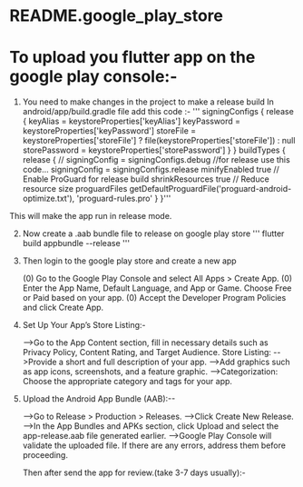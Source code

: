 # README.google_play_store
# To upload you flutter app on the google play console:-
1. You need to make changes in the project to make a release build
   In android/app/build.gradle file add this code :-
   ''' signingConfigs {
        release {
            keyAlias = keystoreProperties['keyAlias']
            keyPassword = keystoreProperties['keyPassword']
            storeFile = keystoreProperties['storeFile'] ? file(keystoreProperties['storeFile']) : null
            storePassword = keystoreProperties['storePassword']
        }
    }
    buildTypes {
        release {
            // signingConfig = signingConfigs.debug
            //for release use this code...
            signingConfig = signingConfigs.release
            minifyEnabled true // Enable ProGuard for release build
            shrinkResources true // Reduce resource size
            proguardFiles getDefaultProguardFile('proguard-android-optimize.txt'), 'proguard-rules.pro'
        }
    }'''

  This will make the app run in release mode.

2. Now create a .aab bundle file to release on google play store
   ''' flutter build appbundle --release '''

3. Then login to the google play store and create a new app

   (0) Go to the Google Play Console and select All Apps > Create App.
   (0) Enter the App Name, Default Language, and App or Game. Choose Free or Paid based on your app.
   (0) Accept the Developer Program Policies and click Create App.

4. Set Up Your App’s Store Listing:-
   
    -->Go to the App Content section, fill in necessary details such as Privacy Policy, Content Rating, and Target Audience.
    Store Listing:
    -->Provide a short and full description of your app.
    -->Add graphics such as app icons, screenshots, and a feature graphic.
    -->Categorization: Choose the appropriate category and tags for your app.

5. Upload the Android App Bundle (AAB):--
   
    -->Go to Release > Production > Releases.
    -->Click Create New Release.
    -->In the App Bundles and APKs section, click Upload and select the app-release.aab file generated earlier.
    -->Google Play Console will validate the uploaded file. If there are any errors, address them before proceeding.

   Then after send the app for review.(take 3-7 days usually):-
